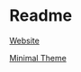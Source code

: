 # Readme

[Website](https://hyrlos.github.io/)

[Minimal Theme](https://github.com/pages-themes/minimal)
